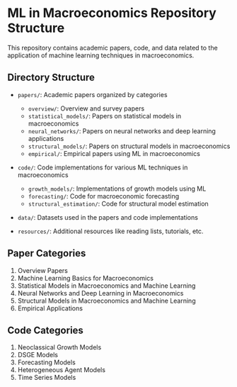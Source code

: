 # ML in Macroeconomics Repository Structure

This repository contains academic papers, code, and data related to the application of machine learning techniques in macroeconomics.

## Directory Structure

- `papers/`: Academic papers organized by categories
  - `overview/`: Overview and survey papers
  - `statistical_models/`: Papers on statistical models in macroeconomics
  - `neural_networks/`: Papers on neural networks and deep learning applications
  - `structural_models/`: Papers on structural models in macroeconomics
  - `empirical/`: Empirical papers using ML in macroeconomics

- `code/`: Code implementations for various ML techniques in macroeconomics
  - `growth_models/`: Implementations of growth models using ML
  - `forecasting/`: Code for macroeconomic forecasting
  - `structural_estimation/`: Code for structural model estimation

- `data/`: Datasets used in the papers and code implementations

- `resources/`: Additional resources like reading lists, tutorials, etc.

## Paper Categories

1. Overview Papers
2. Machine Learning Basics for Macroeconomics
3. Statistical Models in Macroeconomics and Machine Learning
4. Neural Networks and Deep Learning in Macroeconomics
5. Structural Models in Macroeconomics and Machine Learning
6. Empirical Applications

## Code Categories

1. Neoclassical Growth Models
2. DSGE Models
3. Forecasting Models
4. Heterogeneous Agent Models
5. Time Series Models
